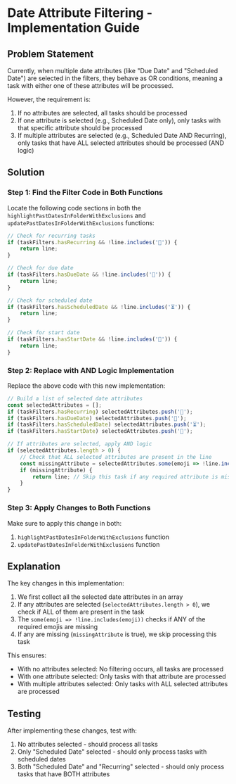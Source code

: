 # Date Attribute Filtering - Implementation Guide

## Problem Statement
Currently, when multiple date attributes (like "Due Date" and "Scheduled Date") are selected in the filters, they behave as OR conditions, meaning a task with either one of these attributes will be processed. 

However, the requirement is:
1. If no attributes are selected, all tasks should be processed
2. If one attribute is selected (e.g., Scheduled Date only), only tasks with that specific attribute should be processed
3. If multiple attributes are selected (e.g., Scheduled Date AND Recurring), only tasks that have ALL selected attributes should be processed (AND logic)

## Solution

### Step 1: Find the Filter Code in Both Functions

Locate the following code sections in both the `highlightPastDatesInFolderWithExclusions` and `updatePastDatesInFolderWithExclusions` functions:

```typescript
// Check for recurring tasks
if (taskFilters.hasRecurring && !line.includes('🔁')) {
    return line;
}

// Check for due date
if (taskFilters.hasDueDate && !line.includes('📅')) {
    return line;
}

// Check for scheduled date
if (taskFilters.hasScheduledDate && !line.includes('⏳')) {
    return line;
}

// Check for start date
if (taskFilters.hasStartDate && !line.includes('🛫')) {
    return line;
}
```

### Step 2: Replace with AND Logic Implementation

Replace the above code with this new implementation:

```typescript
// Build a list of selected date attributes
const selectedAttributes = [];
if (taskFilters.hasRecurring) selectedAttributes.push('🔁');
if (taskFilters.hasDueDate) selectedAttributes.push('📅');
if (taskFilters.hasScheduledDate) selectedAttributes.push('⏳');
if (taskFilters.hasStartDate) selectedAttributes.push('🛫');

// If attributes are selected, apply AND logic
if (selectedAttributes.length > 0) {
    // Check that ALL selected attributes are present in the line
    const missingAttribute = selectedAttributes.some(emoji => !line.includes(emoji));
    if (missingAttribute) {
        return line; // Skip this task if any required attribute is missing
    }
}
```

### Step 3: Apply Changes to Both Functions

Make sure to apply this change in both:
1. `highlightPastDatesInFolderWithExclusions` function
2. `updatePastDatesInFolderWithExclusions` function

## Explanation

The key changes in this implementation:

1. We first collect all the selected date attributes in an array
2. If any attributes are selected (`selectedAttributes.length > 0`), we check if ALL of them are present in the task
3. The `some(emoji => !line.includes(emoji))` checks if ANY of the required emojis are missing
4. If any are missing (`missingAttribute` is true), we skip processing this task

This ensures:
- With no attributes selected: No filtering occurs, all tasks are processed
- With one attribute selected: Only tasks with that attribute are processed
- With multiple attributes selected: Only tasks with ALL selected attributes are processed

## Testing

After implementing these changes, test with:
1. No attributes selected - should process all tasks
2. Only "Scheduled Date" selected - should only process tasks with scheduled dates
3. Both "Scheduled Date" and "Recurring" selected - should only process tasks that have BOTH attributes